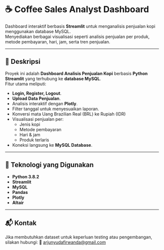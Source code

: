 # ☕ Coffee Sales Analyst Dashboard

Dashboard interaktif berbasis **Streamlit** untuk menganalisis penjualan kopi menggunakan database MySQL.  
Menyediakan berbagai visualisasi seperti analisis penjualan per produk, metode pembayaran, hari, jam, serta tren penjualan.

---

## 📌 Deskripsi
Proyek ini adalah **Dashboard Analisis Penjualan Kopi** berbasis **Python Streamlit** yang terhubung ke **database MySQL**.  
Fitur utama meliputi:
- **Login, Register, Logout**.
- **Upload Data Penjualan**.
- Analisis interaktif dengan **Plotly**.
- Filter tanggal untuk menyesuaikan laporan.
- Konversi mata Uang Brazilian Real (BRL) ke Rupiah (IDR)
- Visualisasi penjualan per:
  - Jenis kopi
  - Metode pembayaran
  - Hari & jam
  - Produk terlaris
- Koneksi langsung ke **MySQL Database**.

---

## 🚀 Teknologi yang Digunakan
- **Python 3.8.2**
- **Streamlit**
- **MySQL**
- **Pandas**
- **Plotly**
- **Altair**

---

## 📬 Kontak
Jika membutuhkan dataset untuk keperluan testing atau pengembangan, silakan hubungi:
📧 arjunyudafirwanda@gmail.com
